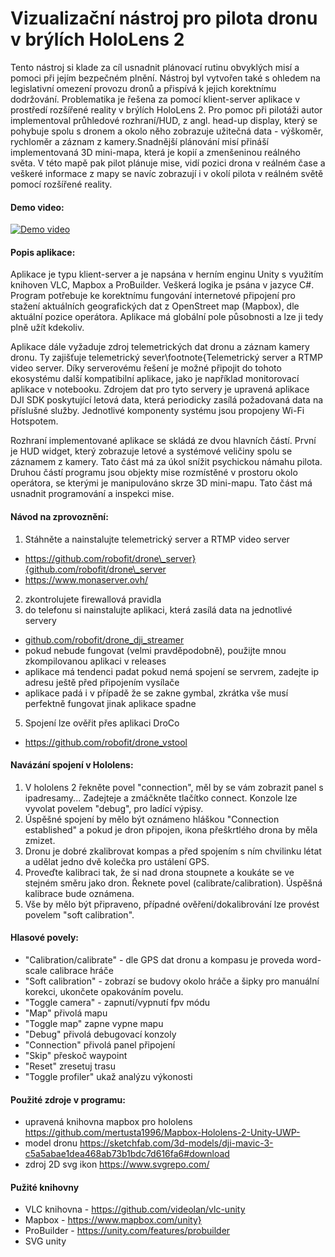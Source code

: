 # Vizualizační nástroj pro pilota dronu v brýlích HoloLens 2

Tento nástroj si klade za cíl usnadnit plánovací rutinu obvyklých misí a pomoci při jejím bezpečném plnění. Nástroj byl vytvořen také s ohledem na legislativní omezení provozu dronů a přispívá k jejich korektnímu dodržování. Problematika je řešena za pomocí klient-server aplikace v prostředí rozšířené reality v brýlích HoloLens 2. Pro pomoc při pilotáži autor implementoval průhledové rozhraní/HUD, z angl. head-up display, který se pohybuje spolu s dronem a okolo něho zobrazuje užitečná data - výškoměr, rychloměr a záznam z kamery.Snadnější plánování misí přináší implementovaná 3D mini-mapa, která je kopií a zmenšeninou reálného světa. V této mapě pak pilot plánuje mise, vidí pozici drona v reálném čase a veškeré informace z mapy se navíc zobrazují i v okolí pilota v reálném světě pomocí rozšířené reality.

#### Demo video:
[![Demo video](https://img.youtube.com/vi/PgQNG-16zcc/0.jpg)](https://www.youtube.com/watch?v=PgQNG-16zcc)

#### Popis aplikace:
Aplikace je typu klient-server a je napsána v herním enginu Unity s využitím knihoven VLC, Mapbox a ProBuilder. Veškerá logika je psána v jazyce C\#. Program potřebuje ke korektnímu fungování internetové připojení pro stažení aktuálních geografických dat z OpenStreet map (Mapbox), dle aktuální pozice operátora. Aplikace má globální pole působnosti a lze ji tedy plně užít kdekoliv. 

Aplikace dále vyžaduje zdroj telemetrických dat dronu a záznam kamery dronu. Ty zajišťuje telemetrický sever\footnote{Telemetrický server a RTMP video server. Díky serverovému řešení je možné připojit do tohoto ekosystému další kompatibilní aplikace, jako je například monitorovací aplikace v notebooku. Zdrojem dat pro tyto servery je upravená aplikace DJI SDK poskytující letová data, která periodicky zasílá požadovaná data na příslušné služby. Jednotlivé komponenty systému jsou propojeny Wi-Fi Hotspotem. 

Rozhraní implementované aplikace se skládá ze dvou hlavních částí. První je HUD widget, který zobrazuje letové a systémové veličiny spolu se záznamem z kamery. Tato část má za úkol snížit psychickou námahu pilota.  Druhou částí programu jsou objekty mise rozmístěné v prostoru okolo operátora, se kterými je manipulováno skrze 3D mini-mapu. Tato část má usnadnit programování a inspekci mise.

#### Návod na zprovoznění:
1. Stáhněte a nainstalujte telemetrický server a RTMP video server
 - https://github.com/robofit/drone\_server}{github.com/robofit/drone\_server
 - https://www.monaserver.ovh/
2. zkontrolujete firewallová pravidla
3. do telefonu si nainstalujte aplikaci, která zasílá data na jednotlivé servery
 - [github.com/robofit/drone\_dji\_streamer](https://github.com/robofit/drone_dji_streamer)
 - pokud nebude fungovat (velmi pravděpodobně), použijte mnou zkompilovanou aplikaci v releases
 - aplikace má tendenci padat pokud nemá spojení se servrem, zadejte ip adresu ještě před připojením vysílače
 - aplikace padá i v případě že se zakne gymbal, zkrátka vše musí perfektně fungovat jinak aplikace spadne
5. Spojení lze ověřit přes aplikaci DroCo
 - https://github.com/robofit/drone_vstool

#### Navázání spojení v Hololens:
1. V hololens 2 řekněte povel "connection", měl by se vám zobrazit panel s ipadresamy... Zadejteje a zmáčkněte tlačítko connect. Konzole lze vyvolat povelem "debug", pro ladící výpisy.
2. Úspěšné spojení by mělo být oznámeno hláškou "Connection established" a pokud je dron připojen, ikona přeškrtlého drona by měla zmizet.
3. Dronu je dobré zkalibrovat kompas a před spojením s ním chvilinku létat a udělat jedno dvě kolečka pro ustálení GPS.
4. Proveďte kalibraci tak, že si nad drona stoupnete a koukáte se ve stejném směru jako dron. Řeknete povel (calibrate/calibration). Úspěšná kalibrace bude oznámena.
5. Vše by mělo být připraveno, případné ověření/dokalibrování lze provést povelem "soft calibration".

#### Hlasové povely:
 - "Calibration/calibrate" - dle GPS dat dronu a kompasu je proveda word-scale calibrace hráče
 - "Soft calibration" - zobrazí se budovy okolo hráče a šipky pro manuální korekci, ukončete opakováním povelu.
 - "Toggle camera" - zapnutí/vypnutí fpv módu
 - "Map" přivolá mapu
 - "Toggle map" zapne vypne mapu
 - "Debug" přivolá debugovací konzoly
 - "Connection" přivolá panel připojení
 - "Skip" přeskoč waypoint
 - "Reset" zresetuj trasu
 - "Toggle profiler" ukaž analýzu výkonosti

#### Použité zdroje v programu:
 - upravená knihovna mapbox pro hololens
https://github.com/mertusta1996/Mapbox-Hololens-2-Unity-UWP-
 - model dronu
https://sketchfab.com/3d-models/dji-mavic-3-c5a5abae1dea468ab73b1bdc7d616fa6#download
- zdroj 2D svg ikon
https://www.svgrepo.com/

#### Pužité knihovny
 - VLC knihovna - https://github.com/videolan/vlc-unity
 - Mapbox - https://www.mapbox.com/unity}
 - ProBuilder - https://unity.com/features/probuilder
 - SVG unity

